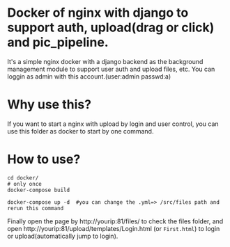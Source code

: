 # Docker of nginx with django to support auth, upload(drag or click) and pic_pipeline.
It's a simple nginx docker with a django backend as the background management module to support user auth and upload files, etc. You can loggin as admin with this account.(user:admin   passwd:a)

# Why use this?

If you want to start a nginx with upload by login and user control, you can use this folder as docker to start by one command.

# How to use?
```
cd docker/
# only once
docker-compose build

docker-compose up -d  #you can change the .yml=> /src/files path and rerun this command
```
Finally open the page by http://yourip:81/files/ to check the files folder, and open http://yourip:81/upload/templates/Login.html (or `First.html`) to login or upload(automatically jump to login).
